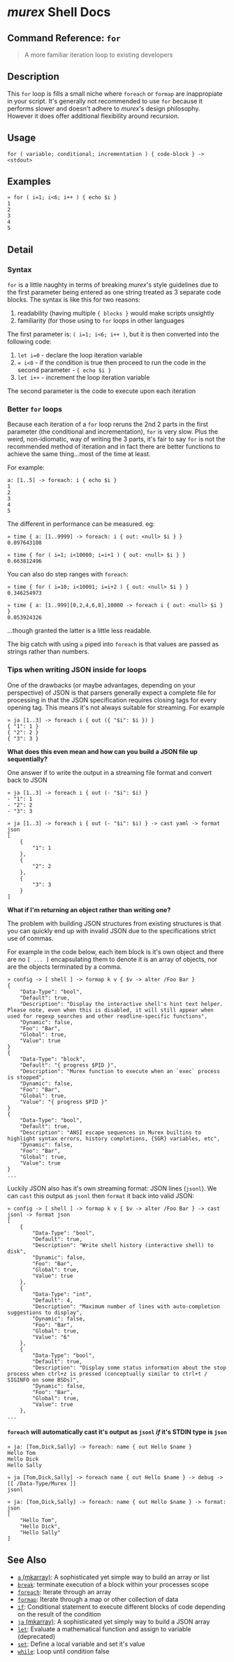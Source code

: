 # _murex_ Shell Docs

## Command Reference: `for`

> A more familiar iteration loop to existing developers

## Description

This `for` loop is fills a small niche where `foreach` or `formap` are
inappropiate in your script. It's generally not recommended to use `for`
because it performs slower and doesn't adhere to _murex_'s design
philosophy. However it does offer additional flexibility around recursion. 

## Usage

    for ( variable; conditional; incrementation ) { code-block } -> <stdout>

## Examples

    » for ( i=1; i<6; i++ ) { echo $i }
    1
    2
    3
    4
    5

## Detail

### Syntax

`for` is a little naughty in terms of breaking _murex_'s style guidelines due
to the first parameter being entered as one string treated as 3 separate code
blocks. The syntax is like this for two reasons:
  
1. readability (having multiple `{ blocks }` would make scripts unsightly
2. familiarity (for those using to `for` loops in other languages

The first parameter is: `( i=1; i<6; i++ )`, but it is then converted into the
following code:

1. `let i=0` - declare the loop iteration variable
2. `= i<0` - if the condition is true then proceed to run the code in
the second parameter - `{ echo $i }`
3. `let i++` - increment the loop iteration variable

The second parameter is the code to execute upon each iteration

### Better `for` loops

Because each iteration of a `for` loop reruns the 2nd 2 parts in the first
parameter (the conditional and incrementation), `for` is very slow. Plus the
weird, non-idiomatic, way of writing the 3 parts, it's fair to say `for` is
not the recommended method of iteration and in fact there are better functions
to achieve the same thing...most of the time at least.

For example:

    a: [1..5] -> foreach: i { echo $i }
    1
    2
    3
    4
    5
    
The different in performance can be measured. eg:

    » time { a: [1..9999] -> foreach: i { out: <null> $i } }
    0.097643108
    
    » time { for ( i=1; i<10000; i=i+1 ) { out: <null> $i } }
    0.663812496
    
You can also do step ranges with `foreach`:

    » time { for ( i=10; i<10001; i=i+2 ) { out: <null> $i } }
    0.346254973
    
    » time { a: [1..999][0,2,4,6,8],10000 -> foreach i { out: <null> $i } }
    0.053924326
    
...though granted the latter is a little less readable.

The big catch with using `a` piped into `foreach` is that values are passed
as strings rather than numbers.

### Tips when writing JSON inside for loops

One of the drawbacks (or maybe advantages, depending on your perspective) of
JSON is that parsers generally expect a complete file for processing in that
the JSON specification requires closing tags for every opening tag. This means
it's not always suitable for streaming. For example

    » ja [1..3] -> foreach i { out ({ "$i": $i }) }
    { "1": 1 }
    { "2": 2 }
    { "3": 3 }
    
**What does this even mean and how can you build a JSON file up sequentially?**

One answer if to write the output in a streaming file format and convert back
to JSON

    » ja [1..3] -> foreach i { out (- "$i": $i) }
    - "1": 1
    - "2": 2
    - "3": 3
    
    » ja [1..3] -> foreach i { out (- "$i": $i) } -> cast yaml -> format json
    [
        {
            "1": 1
        },
        {
            "2": 2
        },
        {
            "3": 3
        }
    ]
    
**What if I'm returning an object rather than writing one?**

The problem with building JSON structures from existing structures is that you
can quickly end up with invalid JSON due to the specifications strict use of
commas.

For example in the code below, each item block is it's own object and there are
no `[ ... ]` encapsulating them to denote it is an array of objects, nor are
the objects terminated by a comma.

    » config -> [ shell ] -> formap k v { $v -> alter /Foo Bar }
    {
        "Data-Type": "bool",
        "Default": true,
        "Description": "Display the interactive shell's hint text helper. Please note, even when this is disabled, it will still appear when used for regexp searches and other readline-specific functions",
        "Dynamic": false,
        "Foo": "Bar",
        "Global": true,
        "Value": true
    }
    {
        "Data-Type": "block",
        "Default": "{ progress $PID }",
        "Description": "Murex function to execute when an `exec` process is stopped",
        "Dynamic": false,
        "Foo": "Bar",
        "Global": true,
        "Value": "{ progress $PID }"
    }
    {
        "Data-Type": "bool",
        "Default": true,
        "Description": "ANSI escape sequences in Murex builtins to highlight syntax errors, history completions, {SGR} variables, etc",
        "Dynamic": false,
        "Foo": "Bar",
        "Global": true,
        "Value": true
    }
    ...
    
Luckily JSON also has it's own streaming format: JSON lines (`jsonl`). We can
`cast` this output as `jsonl` then `format` it back into valid JSON:

    » config -> [ shell ] -> formap k v { $v -> alter /Foo Bar } -> cast jsonl -> format json
    [
        {
            "Data-Type": "bool",
            "Default": true,
            "Description": "Write shell history (interactive shell) to disk",
            "Dynamic": false,
            "Foo": "Bar",
            "Global": true,
            "Value": true
        },
        {
            "Data-Type": "int",
            "Default": 4,
            "Description": "Maximum number of lines with auto-completion suggestions to display",
            "Dynamic": false,
            "Foo": "Bar",
            "Global": true,
            "Value": "6"
        },
        {
            "Data-Type": "bool",
            "Default": true,
            "Description": "Display some status information about the stop process when ctrl+z is pressed (conceptually similar to ctrl+t / SIGINFO on some BSDs)",
            "Dynamic": false,
            "Foo": "Bar",
            "Global": true,
            "Value": true
        },
    ...
    
#### `foreach` will automatically cast it's output as `jsonl` _if_ it's STDIN type is `json`

    » ja: [Tom,Dick,Sally] -> foreach: name { out Hello $name }
    Hello Tom
    Hello Dick
    Hello Sally
    
    » ja [Tom,Dick,Sally] -> foreach name { out Hello $name } -> debug -> [[ /Data-Type/Murex ]]
    jsonl
    
    » ja: [Tom,Dick,Sally] -> foreach: name { out Hello $name } -> format: json
    [
        "Hello Tom",
        "Hello Dick",
        "Hello Sally"
    ]

## See Also

* [`a` (mkarray)](../commands/a.md):
  A sophisticated yet simple way to build an array or list
* [`break`](../commands/break.md):
  terminate execution of a block within your processes scope
* [`foreach`](../commands/foreach.md):
  Iterate through an array
* [`formap`](../commands/formap.md):
  Iterate through a map or other collection of data
* [`if`](../commands/if.md):
  Conditional statement to execute different blocks of code depending on the result of the condition
* [`ja` (mkarray)](../commands/ja.md):
  A sophisticated yet simply way to build a JSON array
* [`let`](../commands/let.md):
  Evaluate a mathematical function and assign to variable (deprecated)
* [`set`](../commands/set.md):
  Define a local variable and set it's value
* [`while`](../commands/while.md):
  Loop until condition false